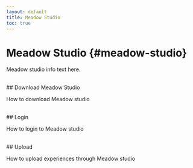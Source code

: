 ```yaml
---
layout: default
title: Meadow Studio
toc: true
---
```


# Meadow Studio {#meadow-studio}

Meadow studio info text here.

<br>
## Download Meadow Studio

How to download Meadow studio

<br>
## Login

How to login to Meadow studio

<br>
## Upload 

How to upload experiences through Meadow studio
